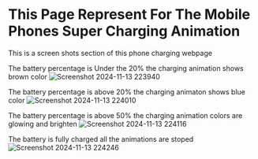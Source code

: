 # This Page Represent For The Mobile Phones Super Charging Animation

This is a screen shots section of this phone charging webpage 

The battery percentage is Under the 20% the charging animation shows brown color
![Screenshot 2024-11-13 223940](https://github.com/user-attachments/assets/72aaeac4-ffd7-45f0-8a0b-df310229c838)

The battery percentage is above 20% the charging animaton shows blue color
![Screenshot 2024-11-13 224010](https://github.com/user-attachments/assets/b6a84706-47c5-4a8c-b6a5-613c90c3873f)

The battery percentage is above 50% the charging animation colors are glowing and brighten
![Screenshot 2024-11-13 224116](https://github.com/user-attachments/assets/9b5bcde0-27d1-4c54-ada0-45b765b26ab2)

The battery is fully charged all the animations are stoped
![Screenshot 2024-11-13 224246](https://github.com/user-attachments/assets/90b98147-b66a-4c0f-8b98-f6181edd4ede)
